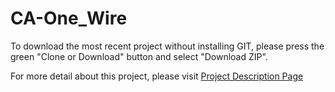# CA-One_Wire

To download the most recent project without installing GIT, please press the green "Clone or Download" button and select "Download ZIP".

For more detail about this project, please visit <a href="http://tibbo.com/programmable/applications/i2c-spi/ow.html" target="_blank">Project Description Page</a>
